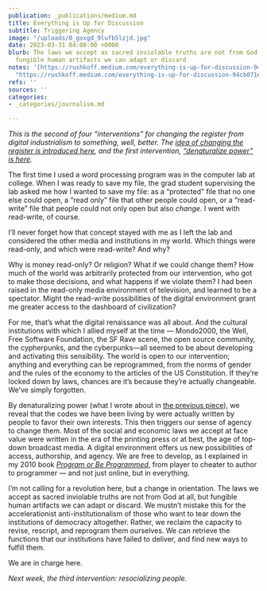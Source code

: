 ```yaml
---
publication: _publications/medium.md
title: Everything is Up for Discussion
subtitle: Triggering Agency
image: "/uploads/0_goxgd_9lufb5lzjd.jpg"
date: 2023-03-31 04:00:00 +0000
blurb: The laws we accept as sacred inviolable truths are not from God at all, but
  fungible human artifacts we can adapt or discard
notes: '[https://rushkoff.medium.com/everything-is-up-for-discussion-94cb071e2950](https://rushkoff.medium.com/everything-is-up-for-discussion-94cb071e2950
  "https://rushkoff.medium.com/everything-is-up-for-discussion-94cb071e2950")'
refs: ''
sources: ''
categories:
- _categories/journalism.md

---
```

_This is the second of four “interventions” for changing the register from digital industrialism to something, well, better. The_ [_idea of changing the register is introduced here_](https://rushkoff.medium.com/dont-get-people-to-do-anything-9d59a1cf29a0)_, and the first intervention,_ [_“denaturalize power” is here_](https://rushkoff.medium.com/if-it-aint-real-don-t-fix-it-c080b27f82c5)_._

The first time I used a word processing program was in the computer lab at college. When I was ready to save my file, the grad student supervising the lab asked me how I wanted to save my file: as a “protected” file that no one else could open, a “read only” file that other people could open, or a “read-write” file that people could not only open but also _change_. I went with read-write, of course.

I’ll never forget how that concept stayed with me as I left the lab and considered the other media and institutions in my world. Which things were read-only, and which were read-write? And why?

Why is money read-only? Or religion? What if we could change them? How much of the world was arbitrarily protected from our intervention, who got to make those decisions, and what happens if we violate them? I had been raised in the read-only media environment of television, and learned to be a spectator. Might the read-write possibilities of the digital environment grant me greater access to the dashboard of civilization?

For me, that’s what the digital renaissance was all about. And the cultural institutions with which I allied myself at the time — Mondo2000, the Well, Free Software Foundation, the SF Rave scene, the open source community, the cypherpunks, and the cyberpunks—all seemed to be about developing and activating this sensibility. The world is open to our intervention; anything and everything can be reprogrammed, from the norms of gender and the rules of the economy to the articles of the US Constitution. If they’re locked down by laws, chances are it’s because they’re actually changeable. We’ve simply forgotten.

By denaturalizing power (what I wrote about in [the previous piece](https://rushkoff.medium.com/if-it-aint-real-don-t-fix-it-c080b27f82c5)), we reveal that the codes we have been living by were actually written by people to favor their own interests. This then triggers our sense of agency to change them. Most of the social and economic laws we accept at face value were written in the era of the printing press or at best, the age of top-down broadcast media. A digital environment offers us new possibilities of access, authorship, and agency. We are free to develop, as I explained in my 2010 book [_Program or Be Programmed_](https://www.orbooks.com/catalog/program/), from player to cheater to author to programmer — and not just online, but in everything.

I’m not calling for a revolution here, but a change in orientation. The laws we accept as sacred inviolable truths are not from God at all, but fungible human artifacts we can adapt or discard. We mustn’t mistake this for the accelerationist anti-institutionalism of those who want to tear down the institutions of democracy altogether. Rather, we reclaim the capacity to revise, rescript, and reprogram them ourselves. We can retrieve the functions that our institutions have failed to deliver, and find new ways to fulfill them.

We are in charge here.

_Next week, the third intervention: resocializing people._

